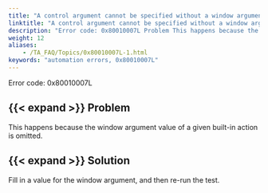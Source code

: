 ```yaml
--- 
title: "A control argument cannot be specified without a window argument. Please input valid data."
linktitle: "A control argument cannot be specified without a window argument. Please input valid data."
description: "Error code: 0x80010007L Problem This happens because the window argument value of a given built-in action is omitted. Solution Fill in a value for the window argument, and then re-run the test."
weight: 12
aliases: 
    - /TA_FAQ/Topics/0x80010007L-1.html
keywords: "automation errors, 0x80010007L"
---
```


Error code: 0x80010007L

## {{< expand >}} Problem

This happens because the window argument value of a given built-in action is omitted.

## {{< expand >}} Solution

Fill in a value for the window argument, and then re-run the test.




